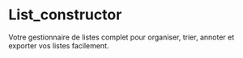 # List_constructor
Votre gestionnaire de listes complet pour organiser, trier, annoter et exporter vos listes facilement.
